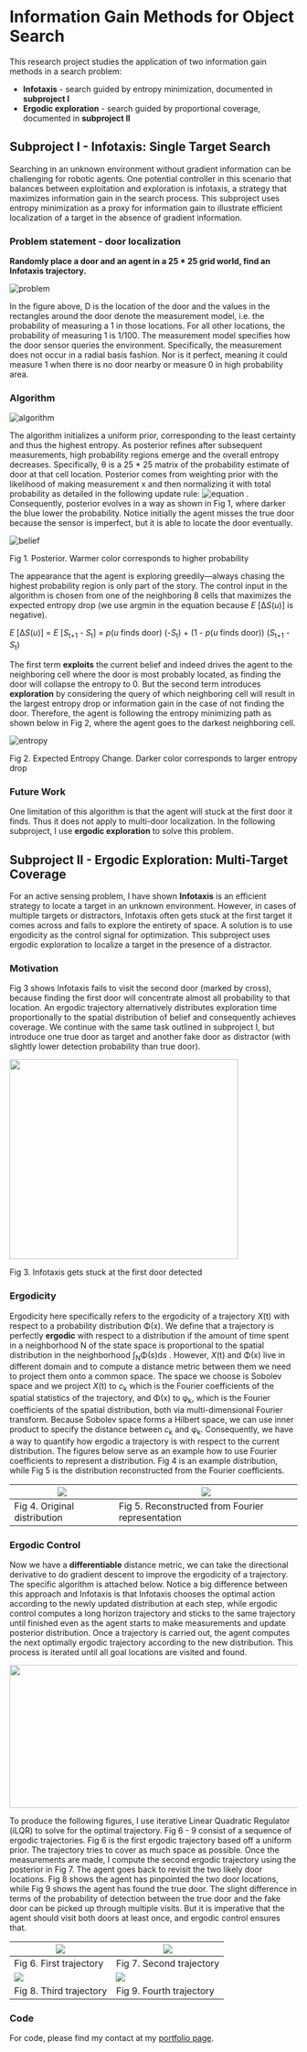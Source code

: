 # Information Gain Methods for Object Search

This research project studies the application of two information gain methods in a search problem:
* **Infotaxis** - search guided by entropy minimization, documented in **subproject I**
* **Ergodic exploration** - search guided by proportional coverage, documented in **subproject II**

## Subproject I - Infotaxis: Single Target Search

Searching in an unknown environment without gradient information can be challenging
for robotic agents. One potential controller in this scenario that balances between
exploitation and exploration is infotaxis, a strategy that maximizes information
gain in the search process. This subproject uses entropy minimization as a proxy for
information gain to illustrate efficient localization of a target in the absence of gradient information.

### Problem statement - door localization

**Randomly place a door and an agent in a 25 * 25 grid world, find an Infotaxis trajectory.**

![problem](images/problem.png)

In the figure above, D is the location of the door and the values in the rectangles
around the door denote the measurement model, i.e. the probability of measuring a 1
in those locations. For all other locations, the probability of measuring 1 is 1/100.
The measurement model specifies how the door sensor queries the environment. Specifically,
the measurement does not occur in a radial basis fashion. Nor is it perfect, meaning it
could measure 1 when there is no door nearby or measure 0 in high probability area.

### Algorithm

![algorithm](images/info_algorithm.png)

The algorithm initializes a uniform prior, corresponding to the least certainty
and thus the highest entropy. As posterior refines after subsequent measurements,
high probability regions emerge and the overall entropy decreases. Specifically, &theta;
is a 25 * 25 matrix of the probability estimate of door at that cell location. Posterior
comes from weighting prior with the likelihood of making measurement x and then normalizing it with total probability as detailed in the following update rule: ![equation](images/update.png) . Consequently, posterior evolves in a way as shown in Fig 1, where darker the blue lower the probability. Notice initially the agent misses the true door because the sensor is imperfect, but it is able to locate the door eventually.

![belief](images/belief.gif)

Fig 1. Posterior. Warmer color corresponds to higher probability

The appearance that the agent is exploring greedily&mdash;always chasing the highest probability region is only part of the story. The control input in the algorithm is chosen from one of the neighboring 8 cells that maximizes the expected entropy drop (we use argmin in the equation because *E* [&Delta;*S*(*u*)] is negative).

*E* [&Delta;*S*(*u*)] = *E* [*S*<sub>t+1</sub> - *S*<sub>t</sub>] = *p*(*u* finds door) (-*S*<sub>t</sub>) + (1 - *p*(*u* finds door)) (*S*<sub>t+1</sub> - *S*<sub>t</sub>)

The first term **exploits** the current belief and indeed drives the agent to the neighboring cell where the door is most probably located, as finding the door will collapse the entropy to 0. But the second term introduces **exploration** by considering the query of which neighboring cell will result in the largest entropy drop or information gain in the case of not finding the door. Therefore, the agent is following the entropy minimizing path as shown below in Fig 2, where the agent goes to the darkest neighboring cell.

![entropy](images/entropy.gif)

Fig 2. Expected Entropy Change. Darker color corresponds to larger entropy drop

### Future Work

One limitation of this algorithm is that the agent will stuck at the first door it finds. Thus it does not apply to multi-door localization. In the following subproject, I use **ergodic exploration** to solve this problem.

## Subproject II - Ergodic Exploration: Multi-Target Coverage

For an active sensing problem, I have shown **Infotaxis** is an efficient strategy to locate a target in an unknown environment. However, in cases of multiple targets or distractors, Infotaxis often gets stuck at the first target it comes across and fails to explore the entirety of space. A solution is to use ergodicity as the control signal for optimization. This subproject uses ergodic exploration to localize a target in the presence of a distractor.

### Motivation

Fig 3 shows Infotaxis fails to visit the second door (marked by cross), because finding the first door will concentrate almost all probability to that location. An ergodic trajectory alternatively distributes exploration time proportionally to the spatial distribution of belief and consequently achieves coverage. We continue with the same task outlined in subproject I, but introduce one true door as target and another fake door as distractor (with slightly lower detection probability than true door).

<!-- ![info](images/info.png) -->
<img src="images/info.png" width="400" height="350">

Fig 3. Infotaxis gets stuck at the first door detected

### Ergodicity

Ergodicity here specifically refers to the ergodicity of a trajectory *X*(t) with respect to a probability distribution &Phi;(x). We define that a trajectory is perfectly **ergodic** with respect to a distribution if the amount of time spent in a neighborhood &Nu; of the state space is proportional to the spatial distribution in the neighborhood &int;<sub>N</sub>&Phi;(*s*)d*s* . However, *X*(t) and &Phi;(x) live in different domain and to compute a distance metric between them we need to project them onto a common space. The space we choose is Sobolev space and we project *X*(t) to *c*<sub>k</sub> which is the Fourier coefficients of the spatial statistics of the trajectory, and &Phi;(x) to &phi;<sub>k</sub>, which is the Fourier coefficients of the spatial distribution, both via multi-dimensional Fourier transform. Because Sobolev space forms a Hilbert space, we can use inner product to specify the distance between *c*<sub>k</sub> and &phi;<sub>k</sub>. Consequently, we have a way to quantify how ergodic a trajectory is with respect to the current distribution. The figures below serve as an example how to use Fourier coefficients to represent a distribution. Fig 4 is an example distribution, while Fig 5 is the distribution reconstructed from the Fourier coefficients.

|![](images/belief.png) | ![](images/eid.png)|
|-----------------------|--------------------|
|Fig 4. Original distribution | Fig 5. Reconstructed from Fourier representation|

### Ergodic Control

Now we have a **differentiable** distance metric, we can take the directional derivative to do gradient descent to improve the ergodicity of a trajectory. The specific algorithm is attached below. Notice a big difference between this approach and Infotaxis is that Infotaxis chooses the optimal action according to the newly updated distribution at each step, while ergodic control computes a long horizon trajectory and sticks to the same trajectory until finished even as the agent starts to make measurements and update posterior distribution. Once a trajectory is carried out, the agent computes the next optimally ergodic trajectory according to the new distribution. This process is iterated until all goal locations are visited and found.

<!-- ![](images/algorithm.png) -->
<img src="images/algorithm.png" width="600" height="250">

To produce the following figures, I use iterative Linear Quadratic Regulator (iLQR) to solve for the optimal trajectory. Fig 6 - 9 consist of a sequence of ergodic trajectories. Fig 6 is the first ergodic trajectory based off a uniform prior. The trajectory tries to cover as much space as possible. Once the measurements are made, I compute the second ergodic trajectory using the posterior in Fig 7. The agent goes back to revisit the two likely door locations. Fig 8 shows the agent has pinpointed the two door locations, while Fig 9 shows the agent has found the true door. The slight difference in terms of the probability of detection between the true door and the fake door can be picked up through multiple visits. But it is imperative that the agent should visit both doors at least once, and ergodic control ensures that.

|![](images/e1.png) | ![](images/e2.png)|
|-------------------|-------------------|
|Fig 6. First trajectory | Fig 7. Second trajectory|
|![](images/e3.png) | ![](images/e4.png)|
|Fig 8. Third trajectory | Fig 9. Fourth trajectory|

### Code

For code, please find my contact at my [portfolio page](https://yanweiw.github.io).
